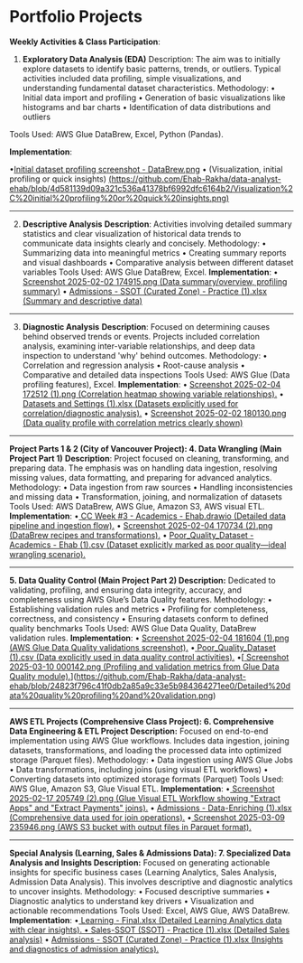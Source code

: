 # **Portfolio Projects**
**Weekly Activities & Class Participation**:
1. **Exploratory Data Analysis (EDA)**
Description:
The aim was to initially explore datasets to identify basic patterns, trends, or outliers. Typical activities included data profiling, simple visualizations, and understanding fundamental dataset characteristics.
Methodology:
•	Initial data import and profiling
•	Generation of basic visualizations like histograms and bar charts
•	Identification of data distributions and outliers

Tools Used:
AWS Glue DataBrew, Excel, Python (Pandas).

**Implementation**:

•[Initial dataset profiling screenshot - DataBrew.png](https://github.com/Ehab-Rakha/data-analyst-ehab/blob/f7fba640127363fb0d4586590d45d34e6fd067f4/Initial%20dataset%20profiling%20screenshot%20-%20DataBrew.png)
•	(Visualization, initial profiling or quick insights) [(https://github.com/Ehab-Rakha/data-analyst-ehab/blob/4d581139d09a321c536a41378bf6992dfc6164b2/Visualization%2C%20initial%20profiling%20or%20quick%20insights.png)](https://github.com/Ehab-Rakha/data-analyst-ehab/blob/4d581139d09a321c536a41378bf6992dfc6164b2/Visualization%2C%20initial%20profiling%20or%20quick%20insights.png)
________________________________________
2. **Descriptive Analysis**
**Description**:
Activities involving detailed summary statistics and clear visualization of historical data trends to communicate data insights clearly and concisely.
Methodology:
•	Summarizing data into meaningful metrics
•	Creating summary reports and visual dashboards
•	Comparative analysis between different dataset variables
Tools Used:
AWS Glue DataBrew, Excel.
**Implementation**:
•	[Screenshot 2025-02-02 174915.png (Data summary/overview, profiling summary)](https://github.com/Ehab-Rakha/data-analyst-ehab/blob/24823f796c41f0db2a85a9c33e5b984364271ee0/Data%20summary-overview%2C%20profiling%20summary.png)
•	[Admissions - SSOT (Curated Zone) - Practice (1).xlsx (Summary and descriptive data)](https://github.com/Ehab-Rakha/data-analyst-ehab/blob/24823f796c41f0db2a85a9c33e5b984364271ee0/Summary%20and%20descriptive%20data.png)
________________________________________
3. **Diagnostic Analysis**
**Description**:
Focused on determining causes behind observed trends or events. Projects included correlation analysis, examining inter-variable relationships, and deep data inspection to understand 'why' behind outcomes.
Methodology:
•	Correlation and regression analysis
•	Root-cause analysis
•	Comparative and detailed data inspections
Tools Used:
AWS Glue (Data profiling features), Excel.
**Implementation**:
•	[Screenshot 2025-02-04 172512 (1).png (Correlation heatmap showing variable relationships).](https://github.com/Ehab-Rakha/data-analyst-ehab/blob/24823f796c41f0db2a85a9c33e5b984364271ee0/Correlation%20heatmap%20showing%20variable%20relationships.png)
•	[Datasets and Settings (1).xlsx (Datasets explicitly used for correlation/diagnostic analysis).](https://github.com/Ehab-Rakha/data-analyst-ehab/blob/24823f796c41f0db2a85a9c33e5b984364271ee0/Dataset%20explicitly%20marked%20as%20poor%20quality%E2%80%94ideal%20wrangling%20scenario.png)
•	[Screenshot 2025-02-02 180130.png (Data quality profile with correlation metrics clearly shown)](https://github.com/Ehab-Rakha/data-analyst-ehab/blob/24823f796c41f0db2a85a9c33e5b984364271ee0/Data%20quality%20profile%20with%20correlation%20metrics%20clearly%20shown.png)
________________________________________
**Project Parts 1 & 2 (City of Vancouver Project):
4. Data Wrangling (Main Project Part 1)**
**Description**:
Project focused on cleaning, transforming, and preparing data. The emphasis was on handling data ingestion, resolving missing values, data formatting, and preparing for advanced analytics.
Methodology:
•	Data ingestion from raw sources
•	Handling inconsistencies and missing data
•	Transformation, joining, and normalization of datasets
Tools Used:
AWS DataBrew, AWS Glue, Amazon S3, AWS visual ETL.
**Implementation**:
•[	CC Week #3 - Academics - Ehab.drawio (Detailed data pipeline and ingestion flow).](https://github.com/Ehab-Rakha/data-analyst-ehab/blob/24823f796c41f0db2a85a9c33e5b984364271ee0/Detailed%20data%20quality%20profiling%20and%20validation.png)
•	[Screenshot 2025-02-04 170734 (2).png (DataBrew recipes and transformations).](https://github.com/Ehab-Rakha/data-analyst-ehab/blob/24823f796c41f0db2a85a9c33e5b984364271ee0/DataBrew%20transformations.png)
•	[Poor_Quality_Dataset - Academics - Ehab (1).csv (Dataset explicitly marked as poor quality—ideal wrangling scenario).](https://github.com/Ehab-Rakha/data-analyst-ehab/blob/24823f796c41f0db2a85a9c33e5b984364271ee0/Dataset%20explicitly%20marked%20as%20poor%20quality%E2%80%94ideal%20wrangling%20scenario.png)
________________________________________
**5. Data Quality Control (Main Project Part 2)
Description:**
Dedicated to validating, profiling, and ensuring data integrity, accuracy, and completeness using AWS Glue’s Data Quality features.
Methodology:
•	Establishing validation rules and metrics
•	Profiling for completeness, correctness, and consistency
•	Ensuring datasets conform to defined quality benchmarks
Tools Used:
AWS Glue Data Quality, DataBrew validation rules.
**Implementation**:
•	[Screenshot 2025-02-04 181604 (1).png (AWS Glue Data Quality validations screenshot).](https://github.com/Ehab-Rakha/data-analyst-ehab/blob/24823f796c41f0db2a85a9c33e5b984364271ee0/AWS%20Glue%20Data%20Quality%20validations.png)
•[	Poor_Quality_Dataset (1).csv (Data explicitly used in data quality control activities).](https://github.com/Ehab-Rakha/data-analyst-ehab/blob/24823f796c41f0db2a85a9c33e5b984364271ee0/Detailed%20data%20quality%20profiling%20and%20validation.png)
•[[	Screenshot 2025-03-10 000142.png (Profiling and validation metrics from Glue Data Quality module).](https://github.com/Ehab-Rakha/data-analyst-ehab/blob/24823f796c41f0db2a85a9c33e5b984364271ee0/Detailed%20data%20quality%20profiling%20and%20validation.png)](https://github.com/Ehab-Rakha/data-analyst-ehab/blob/24823f796c41f0db2a85a9c33e5b984364271ee0/Detailed%20data%20quality%20profiling%20and%20validation.png)
________________________________________
**AWS ETL Projects (Comprehensive Class Project):
6. Comprehensive Data Engineering & ETL Project
Description:**
Focused on end-to-end implementation using AWS Glue workflows. Includes data ingestion, joining datasets, transformations, and loading the processed data into optimized storage (Parquet files).
Methodology:
•	Data ingestion using AWS Glue Jobs
•	Data transformations, including joins (using visual ETL workflows)
•	Converting datasets into optimized storage formats (Parquet)
Tools Used:
AWS Glue, Amazon S3, Glue Visual ETL.
**Implementation**:
•[	Screenshot 2025-02-17 205749 (2).png (Glue Visual ETL Workflow showing "Extract Apps" and "Extract Payments" joins).](https://github.com/Ehab-Rakha/data-analyst-ehab/blob/24823f796c41f0db2a85a9c33e5b984364271ee0/Glue%20Visual%20ETL%20Workflow%20showing%20%5BExtract%20Apps%5D%20and%20%5BExtract%20Payments%5D%20joins.png)
•	[Admissions - Data-Enriching (1).xlsx (Comprehensive data used for join operations).](https://github.com/Ehab-Rakha/data-analyst-ehab/blob/24823f796c41f0db2a85a9c33e5b984364271ee0/Comprehensive%20data%20used%20for%20join%20operations.png)
•[	Screenshot 2025-03-09 235946.png (AWS S3 bucket with output files in Parquet format).](https://github.com/Ehab-Rakha/data-analyst-ehab/blob/24823f796c41f0db2a85a9c33e5b984364271ee0/AWS%20S3%20bucket%20with%20output%20files%20in%20Parquet%20format.png)
________________________________________
**Special Analysis (Learning, Sales & Admissions Data):
7. Specialized Data Analysis and Insights
Description:**
Focused on generating actionable insights for specific business cases (Learning Analytics, Sales Analysis, Admission Data Analysis). This involves descriptive and diagnostic analytics to uncover insights.
Methodology:
•	Focused descriptive summaries
•	Diagnostic analytics to understand key drivers
•	Visualization and actionable recommendations
Tools Used:
Excel, AWS Glue, AWS DataBrew.
**Implementation**:
•[	Learning - Final.xlsx (Detailed Learning Analytics data with clear insights).
•	Sales-SSOT (SSOT) - Practice (1).xlsx (Detailed Sales analysis)](https://github.com/Ehab-Rakha/data-analyst-ehab/blob/24823f796c41f0db2a85a9c33e5b984364271ee0/Detailed%20Sales%20analysis.png)
•	[Admissions - SSOT (Curated Zone) - Practice (1).xlsx (Insights and diagnostics of admission analytics).](https://github.com/Ehab-Rakha/data-analyst-ehab/blob/24823f796c41f0db2a85a9c33e5b984364271ee0/Insights%20and%20diagnostics%20of%20admission%20analytics.png)
